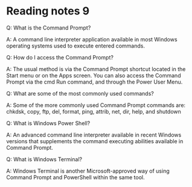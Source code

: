 # Reading notes 9

Q: What is the Command Prompt?

A: A command line interpreter application available in most Windows operating systems used to execute entered commands.


Q: How do I access the Command Prompt?

A: The usual method is via the Command Prompt shortcut located in the Start menu or on the Apps screen. You can also access the Command Prompt via the cmd Run command, and through the Power User Menu.


Q: What are some of the most commonly used commands?

A: Some of the more commonly used Command Prompt commands are: chkdsk, copy, ftp, del, format, ping, attrib, net, dir, help, and shutdown


Q: What is Windows Power Shell?

A: An advanced command line interpreter available in recent Windows versions that supplements the command executing abilities available in Command Prompt.


Q: What is Windows Terminal?

A: Windows Terminal is another Microsoft-approved way of using Command Prompt and PowerShell within the same tool.

